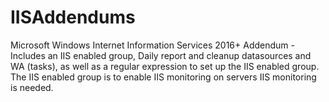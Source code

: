 # IISAddendums
Microsoft Windows Internet Information Services 2016+ Addendum - Includes an IIS enabled group, Daily report and cleanup datasources and WA (tasks), as well as a regular expression to set up the IIS enabled group.  The IIS enabled group is to enable IIS monitoring on servers IIS monitoring is needed.
